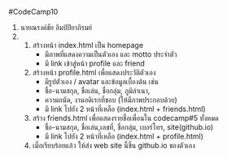#CodeCamp10

1. นายณรงค์ชัย ลิมป์ปิยาภิรมย์
2. 
	1. สร้างหน้า index.html เป็น homepage 
		- มีภาพที่แสดงความเป็นตัวเอง และ motto ประจำตัว
		- มี link เข้าสู่หน้า profile และ friend 
	2. สร้างหน้า profile.html เพื่อแสดงประวัติตัวเอง     		
		- มีรูปตัวเอง / avatar และข้อมูลเบื้องต้น เช่น
		- ชื่อ-นามสกุล,​ ชื่อเล่น, ชื่อกลุ่ม,​ ภูมิลำเนา, 
		- ความถนัด, งานอดิเรกที่ชอบ (ให้มีภาพประกอบด้วย)
		- มี link ไปยัง 2 หน้าที่เหลือ (index.html + friends.html)
	3. สร้าง friends.html เพื่อแสดงรายชื่อเพื่อนใน codecamp#5 ทั้งหมด
		- ชื่อ-นามสกุล,​ ชื่อเล่น,เลขที่, ชื่อกลุ่ม,​ เบอร์โทร, site(github.io) 
		- มี link ไปยัง 2 หน้าที่เหลือ (index.html + profile.html)
	4. เมื่อเรียบร้อยแล้ว ให้ส่ง web site นี้ขึ้น github.io ของตัวเอง
